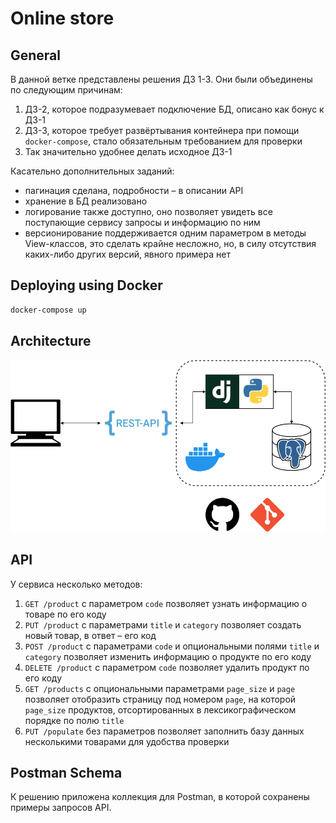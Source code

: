 # Online store

## General

В данной ветке представлены решения ДЗ 1-3. Они были объединены по следующим причинам:
1. ДЗ-2, которое подразумевает подключение БД, описано как бонус к ДЗ-1
2. ДЗ-3, которое требует развёртывания контейнера при помощи `docker-compose`, 
стало обязательным требованием для проверки
3. Так значительно удобнее делать исходное ДЗ-1

Касательно дополнительных заданий:
* пагинация сделана, подробности – в описании API
* хранение в БД реализовано
* логирование также доступно, оно позволяет увидеть все поступающие сервису запросы и информацию по ним
* версионирование поддерживается одним параметром в методы View-классов, это сделать крайне несложно, 
но, в силу отсутствия каких-либо других версий, явного примера нет

## Deploying using Docker
```bash
docker-compose up
```

## Architecture
![](architecture.png)

## API

У сервиса несколько методов:
1. `GET /product` с параметром `code` позволяет узнать информацию о товаре по его коду
2. `PUT /product` с параметрами `title` и `category` позволяет создать новый товар, в ответ – его код
3. `POST /product` с параметрами `code` и опциональными полями `title` и `category` 
позволяет изменить информацию о продукте по его коду
4. `DELETE /product` с параметром `code` позволяет удалить продукт по его коду
5. `GET /products` с опциональными параметрами `page_size` и `page` позволяет отобразить страницу под номером `page`, 
на которой `page_size` продуктов, отсортированных в лексикографическом порядке по полю `title`
6. `PUT /populate` без параметров позволяет заполнить базу данных несколькими товарами для удобства проверки

## Postman Schema 

К решению приложена коллекция для Postman, в которой сохранены примеры запросов API.
